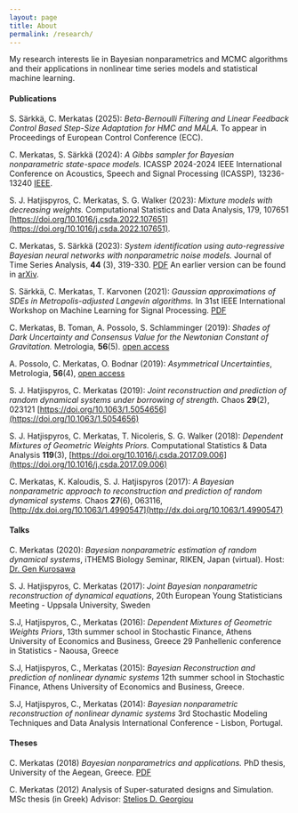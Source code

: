 ```yaml
---
layout: page
title: About
permalink: /research/
---
```


My research interests lie in Bayesian nonparametrics and MCMC algorithms and their applications
in nonlinear time series models and statistical machine learning.



#### Publications
S. Särkkä, C. Merkatas (2025): *Beta-Bernoulli Filtering and Linear Feedback Control Based Step-Size Adaptation for HMC and MALA.* To appear in Proceedings of European Control Conference (ECC).

C. Merkatas, S. Särkkä (2024): *A Gibbs sampler for Bayesian nonparametric state-space models.* ICASSP 2024-2024 IEEE International Conference on Acoustics, Speech and Signal Processing (ICASSP), 13236-13240 [IEEE](https://ieeexplore.ieee.org/abstract/document/10446518).

S. J. Hatjispyros, C. Merkatas, S. G. Walker (2023): *Mixture models with decreasing weights.* Computational Statistics and Data Analysis, 179, 107651	[https://doi.org/10.1016/j.csda.2022.107651](https://doi.org/10.1016/j.csda.2022.107651).

C. Merkatas, S. Särkkä (2023): *System identification using auto-regressive Bayesian neural networks with nonparametric noise models.* Journal of Time Series Analysis, **44** (3), 319-330. [PDF](https://onlinelibrary.wiley.com/doi/pdfdirect/10.1111/jtsa.12669) An earlier version can be found in [arXiv](https://arxiv.org/abs/2104.12119).

S. Särkkä, C. Merkatas, T. Karvonen (2021): *Gaussian approximations of SDEs in Metropolis-adjusted Langevin algorithms.* In 31st IEEE International Workshop on Machine Learning for Signal Processing. [PDF](https://tskarvone.github.io/pdf/MLSP2021.pdf)

C. Merkatas, B. Toman, A. Possolo, S. Schlamminger (2019): *Shades of Dark Uncertainty and Consensus Value for the Newtonian Constant of Gravitation.* Metrologia, **56**(5). [open access](https://iopscience.iop.org/article/10.1088/1681-7575/ab3365)

Α. Possolo, C. Merkatas, O. Bodnar (2019): *Asymmetrical Uncertainties*, 
Metrologia, **56**(4), [open access](https://doi.org/10.1088/1681-7575/ab2a8d)

S. J. Hatjispyros, C. Merkatas (2019): *Joint reconstruction and prediction of random dynamical systems under borrowing of strength.*
Chaos **29**(2), 023121 [https://doi.org/10.1063/1.5054656](https://doi.org/10.1063/1.5054656)

S. J. Hatjispyros, C. Merkatas, T. Nicoleris, S. G. Walker (2018): *Dependent Mixtures of Geometric Weights Priors.*
Computational Statistics & Data Analysis **119**(3), [https://doi.org/10.1016/j.csda.2017.09.006](https://doi.org/10.1016/j.csda.2017.09.006)

C. Merkatas, K. Kaloudis, S. J. Hatjispyros (2017): *A Bayesian nonparametric approach to reconstruction and prediction of random dynamical systems.*
Chaos **27**(6), 063116, [http://dx.doi.org/10.1063/1.4990547](http://dx.doi.org/10.1063/1.4990547)


#### Talks

C. Merkatas (2020): *Bayesian nonparametric estimation of random dynamical systems*, 
iTHEMS Biology Seminar, RIKEN, Japan (virtual). Host: [Dr. Gen Kurosawa](https://ithems.riken.jp/en/members/gen-kurosawa)

S. J. Hatjispyros, C. Merkatas (2017): *Joint Bayesian nonparametric reconstruction of dynamical equations*,
20th European Young Statisticians Meeting - Uppsala University, Sweden

S.J, Hatjispyros, C., Merkatas (2016): *Dependent Mixtures of Geometric Weights Priors*, 
13th summer school in Stochastic Finance, Athens University of Economics and Business, Greece
29 Panhellenic conference in Statistics - Naousa, Greece

S.J, Hatjispyros, C., Merkatas (2015): *Bayesian Reconstruction and prediction of nonlinear dynamic systems*
12th summer school in Stochastic Finance, Athens University of Economics and Business, Greece.

S.J, Hatjispyros, C., Merkatas (2014): *Bayesian nonparametric reconstruction of nonlinear dynamic systems*
3rd Stochastic Modeling Techniques and Data Analysis International Conference - Lisbon, Portugal.


#### Theses

C. Merkatas (2018) *Bayesian nonparametrics and applications.* PhD thesis, University of the Aegean, Greece. [PDF](https://hellanicus.lib.aegean.gr/bitstream/handle/11610/18560/cm_thesis.pdf?sequence=1&isAllowed=y)

C. Merkatas (2012) Analysis of Super-saturated designs and Simulation. MSc thesis (in Greek)
Advisor: [Stelios D. Georgiou](https://www.rmit.edu.au/contact/staff-contacts/academic-staff/g/georgiou-dr-stelios)


